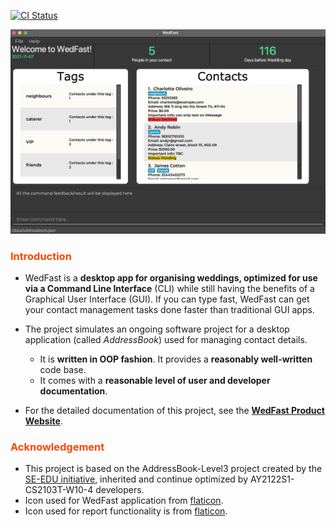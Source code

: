 [![CI Status](https://github.com/AY2122S1-CS2103T-W10-4/tp/workflows/Java%20CI/badge.svg)](https://github.com/se-edu/addressbook-level3/actions)

![Ui](docs/images/Ui.png)

### <span style="color:orangered">Introduction</span>

* WedFast is a **desktop app for organising weddings, optimized for use via a Command Line
  Interface** (CLI) while still having the benefits of a Graphical User Interface (GUI). If you can type
  fast, WedFast can get your contact management tasks done faster than traditional GUI apps.

* The project simulates an ongoing software project for a desktop application (called _AddressBook_) used for managing contact details.
  * It is **written in OOP fashion**. It provides a **reasonably well-written** code base.
  * It comes with a **reasonable level of user and developer documentation**.
* For the detailed documentation of this project, see the **[WedFast Product Website](https://ay2122s1-cs2103t-w10-4.github.io/tp/)**.

### <span style="color:orangered">Acknowledgement</span>
* This project is based on the AddressBook-Level3 project created by the [SE-EDU initiative](https://se-education.org),
inherited and continue optimized by AY2122S1-CS2103T-W10-4 developers.
* Icon used for WedFast application from [flaticon](https://www.flaticon.com/free-icon/wedding-couple_703213?term=wedding%20couple&page=1&position=3&page=1&position=3&related_id=703213&origin=search).
* Icon used for report functionality is from [flaticon](https://www.flaticon.com/free-icon/report_1055644).
